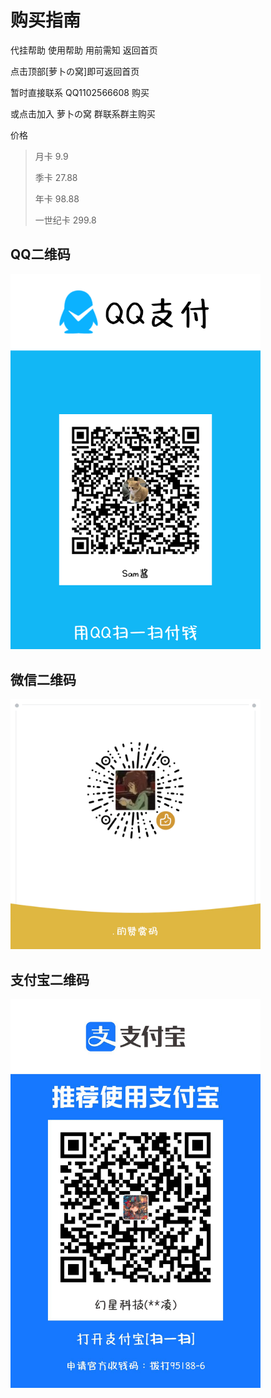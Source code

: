# 购买指南

<a-button type="primary" href="../privatebot">代挂帮助</a-button>
<a-button type="primary" href="../guide">使用帮助</a-button>
<a-button type="primary" href="../about">用前需知</a-button>
<a-button type="primary" href="../">返回首页</a-button>
<p></p>
<a-alert type="info" showIcon>
  <span slot="message">
    点击顶部[萝卜の窝]即可返回首页
  </span>
</a-alert>

暂时直接联系 QQ1102566608 购买

或<a-button type="primary" href="https://qm.qq.com/cgi-bin/qm/qr?k=LOdiwyAuT553K_AJNumxl9NAH7krg53_&authKey=ZhicOv8t0AdBjWBNKE903LS9YyZ7fWL5XDMJLxc7JQxX3FUOoIJzxDgk9ZViDEkT&noverify=0">点击加入 萝卜の窝 群</a-button>联系群主购买

价格

> 月卡 9.9
>
> 季卡 27.88
>
> 年卡 98.88
>
> 一世纪卡 299.8
<style type="text/css"> 
img[alt*=qr_]{
    width: 400px;
    height: auto;
}
</style>

## QQ二维码

![qr_qq](./payQr/qq.png)

## 微信二维码

![qr_wx](./payQr/wx.png)

## 支付宝二维码

![qr_zfb](./payQr/zfb.jpg)
